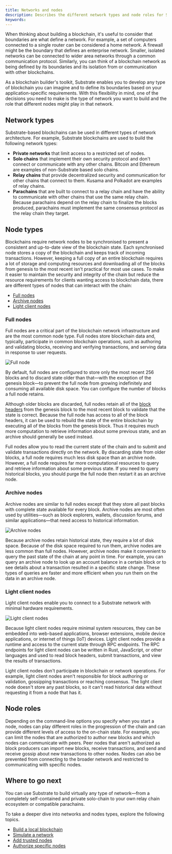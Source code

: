```yaml
---
title: Networks and nodes
description: Describes the different network types and node roles for Substrate-based chains.
keywords:
---
```


When thinking about building a blockchain, it's useful to consider that boundaries are what define a network.
For example, a set of computers connected to a single router can be considered a home network.
A firewall might be the boundary that defines an enterprise network.
Smaller, isolated networks can be connected to wider area networks through a common communication protocol.
Similarly, you can think of a blockchain network as being defined by its boundaries and its isolation from or communication with other blockchains.

As a blockchain builder's toolkit, Substrate enables you to develop any type of blockchain you can imagine and to define its boundaries based on your application-specific requirements. With this flexibility in mind, one of the decisions you need to make is the type of network you want to build and the role that different nodes might play in that network.

## Network types

Substrate-based blockchains can be used in different types of network architecture.
For example, Substrate blockchains are used to build the following network types:

- **Private networks** that limit access to a restricted set of nodes.
- **Solo chains** that implement their own security protocol and don't connect or communicate with any other chains.
  Bitcoin and Ethereum are examples of non-Substrate based solo chains.
- **Relay chains** that provide decentralized security and communication for other chains that connect to them.
  Kusama and Polkadot are examples of relay chains.
- **Parachains** that are built to connect to a relay chain and have the ability to communicate with other chains that use the same relay chain.
  Because parachains depend on the relay chain to finalize the blocks produced, parachains must implement the same consensus protocol as the relay chain they target.

## Node types

Blockchains require network nodes to be synchronised to present a consistent and up-to-date view of the blockchain state.
Each synchronised node stores a copy of the blockchain and keeps track of incoming transactions.
However, keeping a full copy of an entire blockchain requires a lot of storage and computing resources and downloading all of the blocks from genesis to the most recent isn’t practical for most use cases.
To make it easier to maintain the security and integrity of the chain but reduce the resource requirements for clients wanting access to blockchain data, there are different types of nodes that can interact with the chain:

- [Full nodes](#full-nodes)
- [Archive nodes](#archive-nodes)
- [Light client nodes](#light-client-nodes)

### Full nodes

Full nodes are a critical part of the blockchain network infrastructure and are the most common node type.
Full nodes store blockchain data and, typically, participate in common blockchain operations, such as authoring and validating blocks, receiving and verifying transactions, and serving data in response to user requests.

![Full node](/media/images/docs/full-node.png)

By default, full nodes are configured to store only the most recent 256 blocks and to discard state older than that—with the exception of the genesis block—to prevent the full node from growing indefinitely and consuming all available disk space.
You can configure the number of blocks a full node retains.

Although older blocks are discarded, full nodes retain all of the [block headers](/reference/glossary/#header) from the genesis block to the most recent block to validate that the state is correct.
Because the full node has access to all of the block headers, it can be used to rebuild the state of the entire blockchain by executing all of the blocks from the genesis block.
Thus it requires much more computation to retrieve information about some previous state, and an archive should generally be used instead.

Full nodes allow you to read the current state of the chain and to submit and validate transactions directly on the network.
By discarding state from older blocks, a full node requires much less disk space than an archive node.
However, a full node requires far more computational resources to query and retrieve information about some previous state.
If you need to query historical blocks, you should purge the full node then restart it as an archive node.

### Archive nodes

Archive nodes are similar to full nodes except that they store all past blocks with complete state available for every block.
Archive nodes are most often used by utilities—such as block explorers, wallets, discussion forums, and similar applications—that need access to historical information.

![Archive nodes](/media/images/docs/archive-node.png)

Because archive nodes retain historical state, they require a lot of disk space.
Because of the disk space required to run them, archive nodes are less common than full nodes.
However, archive nodes make it convenient to query the past state of the chain at any point in time.
For example, you can query an archive node to look up an account balance in a certain block or to see details about a transaction resulted in a specific state change.
These types of queries are faster and more efficient when you run them on the data in an archive node.

### Light client nodes

Light client nodes enable you to connect to a Substrate network with minimal hardware requirements.

![Light client nodes](/media/images/docs/light-node.png)

Because light client nodes require minimal system resources, they can be embedded into web-based applications, browser extensions, mobile device applications, or internet of things (IoT) devices.
Light client nodes provide a runtime and access to the current state through RPC endpoints.
The RPC endpoints for light client nodes can be written in Rust, JavaScript, or other languages and used to read block headers, submit transactions, and view the results of transactions.

Light client nodes don't participate in blockchain or network operations.
For example, light client nodes aren't responsible for block authoring or validation, gossipping transactions or reaching consensus.
The light client node doesn't store any past blocks, so it can't read historical data without requesting it from a node that has it.

## Node roles

Depending on the command-line options you specify when you start a node, nodes can play different roles in the progression of the chain and can provide different levels of access to the on-chain state.
For example, you can limit the nodes that are authorized to author new blocks and which nodes can communicate with peers.
Peer nodes that aren't authorized as block producers can import new blocks, receive transactions, and send and receive gossip about new transactions to other nodes.
Nodes can also be prevented from connecting to the broader network and restricted to communicating with specific nodes.

## Where to go next

You can use Substrate to build virtually any type of network—from a completely self-contained and private solo-chain to your own relay chain ecosystem or compatible parachains.

To take a deeper dive into networks and nodes types, explore the following topics.

- [Build a local blockchain](/tutorials/get-started/build-local-blockchain/)
- [Simulate a network](/tutorials/get-started/simulate-network/)
- [Add trusted nodes](/tutorials/get-started/add-trusted-nodes/)
- [Authorize specific nodes](/tutorials/get-started/authorize-specific-nodes/)
